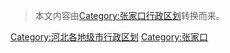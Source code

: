 > 本文内容由[Category:张家口行政区划](https://zh.wikipedia.org/wiki/Category:张家口行政区划)转换而来。





















[Category:河北各地级市行政区划](https://zh.wikipedia.org/wiki/Category:河北各地级市行政区划 "wikilink") [Category:张家口](https://zh.wikipedia.org/wiki/Category:张家口 "wikilink")